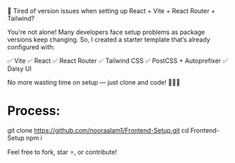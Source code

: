 🚀 Tired of version issues when setting up React + Vite + React Router + Tailwind?

You're not alone! Many developers face setup problems as package versions keep changing. So, I created a starter template that’s already configured with:

✅ Vite
✅ React
✅ React Router
✅ Tailwind CSS
✅ PostCSS + Autoprefixer
✅ Daisy UI

No more wasting time on setup — just clone and code! 🧑‍💻🔥

# Process:

git clone https://github.com/nooraalam1/Frontend-Setup.git
cd Frontend-Setup
npm i



Feel free to fork, star ⭐, or contribute!
